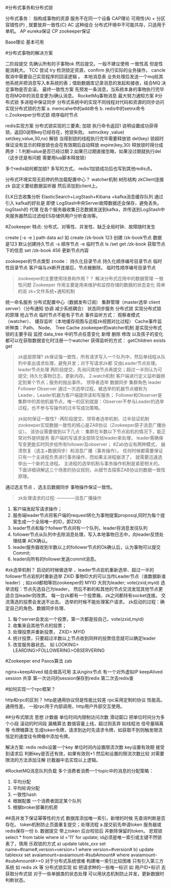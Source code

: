 #分布式事务和分布式锁

分布式事务： 指构成事物的资源 服务不在同一个设备 CAP理论
可用性(A) + 分区容错性(P) , 就要放弃一致性(C) AC 这种组合 分布式环境中不可能共存，只适用于单机。 AP eureka保证 CP zookeeper保证

Base理论 基本可用

#分布式事物的解决方案

二阶段提交 先确认所有的子事物ok 然后提交。一般不建议使用 一致性高 但是性能消耗大。
TCC 尝试 try 检测锁定资源，confirm 执行实际的业务操作， cancle 取消中需要自己实现程序的回滚逻辑 。
本地消息表 业务处理后发送一个mq给其他系统并把消息写入本系统的表；借助数据库记录消息的发起和接收，结合MQ 决定事物是否会滚。
最终一致性方案 先预发一条消息，当系统本身的事物执行完毕在将MQ中的消息变更为i确认消息。 RocketMq事物消息
最大努力通知方案
#分布式锁 多进程中保证同步 分布式系统中的实现不同线程对代码和资源的同步访问 
实现分布式锁的方案 a. memcahe中的add命令 b. redis中的setnx命令 c.Zookeeper分布式锁 顺序临时节点

redis实现方案 分布式锁实现的三要素; 
加锁 执行命令返回1 说明设置成功获得锁，返回0说明key已经存在，抢锁失败。 setnx(key ,value)
set(key,value,30,nx) 解锁 当得到锁的线程执行完毕需要释放锁 del(key) 锁超时 保证没有显示的释放锁也会在有效期后自动释放 expire(key,30) 
释放锁时得分成两步：1.判断value是否已经过期 2.如果已过期直接忽略，如果没过期就执行del（这步还是有问题 需要用lua脚本释放锁）

多个redis如何都加锁? 多写的方式， redis1加锁成功后也写到其他redis点。

分布式环境实现无启停的热加载配置中心？ watcher机制 树形结构 zkClient连接zk 自定义要给数据监听器 然后添加到client上。

ELK日志收集分析 ElasticSearch+LogStash+Kibana +kafka消息缓存队列 
通过引入 kafka的好处是 即使 LogStash中央Server故障数据还会保存，避免丢失。
 logStash的 代理 在各个服务器收集日志数据发送到kafka，并传送到LogStash中央服务器然后过滤给ES存储供用户分析查询等。

#Zookeeper
特点: 分布式、对等性、并发性、缺乏全局时钟、故障随时发生


create [-s -e ] path data acl 如 create /zk-book 123 创建 /zk-book节点 数据是123 默认创建持久节点 -s 顺序节点 -e 临时节点 ls /set
get /zk-book 获取节点下的信息 set /zk-book 456 更新节点内容


zookeeper的节点类型 znode： 
持久化目录节点 
持久化顺序编号目录节点 
临时性目录节点 客户端与zk断开连接后，节点被删除。
临时性顺序编号目录节点
>zookeeper的主要使用场景和作用？？ 
解决分布式应用中的数据管理 一致性问题 Zookeeper 作用主要是用来维护和监控存储的数据的状态变化 简单的说 zk=文件系统+通知机制

统一命名服务
分布式配置中心（数据发布订阅）
集群管理（master选举 client server）（分布通知 协调 减少系统耦合）
状态同步服务
分布式锁 实现分布式锁 的原理 抢占节点 临时节点不能有子节点
事件监听方式： 观察者模式（watcher）、 缓存监听（本地缓存视图与远程zk视图对比过程）
 Cache事件监听种类：Path、 Node、 Tree Cache 
 zookeeper的watcher机制 是实现分布式锁的主要手段 监控 data_tree 中的节点任意变化 
 新增 删除 修改 以及孩子的变化都可以在获取数据变化时注册一个watcher 获得监听的方式： 
 getChildren exists get

>zk底层原理?
zk保证强一致性，所有请求写入一个队列中，然后单线程从队列中拿出请求处理，避免并发；对于写请求zk都 交由Leader节点处理。 
leader节点处理 两阶段提交，先询问其他节点再提交；超过一半则认为可提交; 持久化事物日志，更新内存。
 2.watch机制 客户端进行定义监听器绑定到某个节点；服务的抛出事件。
领导者选举 数据同步
集群角色 leader Follower Observer 通过一次选举过程，被选举的机器节点被称为Leader，Leader机器为客户端提供读和写服务； 
Follower和Observer是集群中的其他机器节点，唯一的区别就是：Observer不参与Leader的选举过程，也不参与写操作的过半写成功策略。


>zk如何保证一致性? -两阶段提交、领导者选举机制、过半验证机制 zookeeper实现数据一致性的核心是ZAB协议（Zookeeper原子消息广播协议）。
该协议需要做到以下几点： 
集群在半数以下节点宕机的情况下，能正常对外提供服务 客户端的写请求全部转交给leader来处理，
leader需确保写变更能实时同步给所有follower及observer； 
#Zab协议有两种模式， 崩溃恢复（选主+数据同步）和消息广播（事务操作）。
任何时候都需要保证只有一个主进程负责进行事务操作，而如果主进程崩溃了， 就需要迅速选举出一个新的主进程。 
主进程的选举机制与事务操作机制是紧密相关的。下面详细讲解这三个场景的协议规则，从细节去探索ZAB协议的数据一致性原理。

通过选主节点 、选主后数据同步 事物操作保证一致性。

>zk处理请求的过程: ————消息广播操作
1. 客户端发起写请求操作；
2. 服务端leader节点将客户端的request转化为事物提案proposql,同时为每个提案生成一个全局唯一的ID，即ZXID
3. leader节点和每个follwer节点间有一个队列，leader将消息发往队列
4. follower节点从队列中去除消息处理，写入本地事物日志中，向leader反馈处理结果 ACK确认。
5. leader服务器收到半数以上的follower节点的Ok确认后，认为事物可以提交Commit;
6. leader向所有的follower发送commit消息。

#zk选举机制？ 
启动的时候做选举 、leader节点宕机重新选举、超过一半的follower节点宕机时重新选举 
ZXID 事物ID大的可以当作Leader节点（谁数据新谁leader）; 
如zxid都相等则zookeeper的 MYID 大则为leader; vote(zxid,myid) 
选举流程：节点先选自己为leader，
然后不断的和其他的节点交流发现其他节点更适合当leader则改票。 每一台zk都有一个投票箱，zk之间都持有socket连接。
交流落选的投票会发送不出去。 选举的时候不能处理客户请求。 zk启动的过程：确定自己的角色、数据同步处理、

1. 每个server会发出一个投票，第一次都是投自己，vote(zxid,myid)
2. 收集来自其他节点的投票；
3. 处理投票并重新投票， ZXID>   MYID
4. 统计投票，只要超过半数以上节点收到同样的投票信息就可以确定leader
5. 改变服务器状态。 如 LOOKING> LEARDING>FOLLOWERING>OBSERVERING


#Zookeeper end
Paxos算法 zab

nginx+keepAlived 结合做高可用 
主从nginx节点 有一个对外虚拟IP keepAlived session 共享 第一次访问的session保存到redis 第二次去redis查

#如何实现一个rpc框架？

http和rpc的区别？
http是通用协议但是性能比较差
rpc采用定制的协议 性能高。 通用性差。
一般rpc用于内部调用，http用户外部交互使用。


##分布式限流
思想 
计数器 单位时间内限制访问次数 
滑动窗口 把单位时间分为多个小段 滚动的时间段 
漏桶算法 数值容量上线，超过则丢弃 如线程池 信号量隔离等 
令牌桶算法 生成token令牌，请求到达时先请求令牌，如获取不到则触发限流  恒定的速度往令牌桶中添加令牌。

解决方案: redis redis设置一个key 单位时间内设置限流次数 key设置有效期 
接受到请求后 判断key是否还有效，如果有效则+1 然后和设置的限流次数比较
对需要限流的方法添加注解 拦截器中去实现以上逻辑。


#RocketMQ消息队列负载
多个消费者消费一个topic中的消息的分配策略：
1. 平均分配
2. 平均轮询分配
3. 一致性hash
4. 根据配置 一个消费者固定某个队列
5. 根据broker部署的机房

##高并发下保证幂等性的方式
数据库添加唯一索引，新增的时候 先查询判断是否存在。
token机制防止页面重复提交；处理流程 a.提交前先申请token 服务器或redis保存一份 b. 数据提交 带上token 后台校验后 并删除保留的token。
悲观锁 select * from table where id ='11' for update; id必须是唯一索引或主键不然锁表了，慎用
乐观锁的方式 
a) update table_xxx set name=#name#,version=version+1 where version=#version# 
b) update tablexxx set avaiamount=avaiamount-#subAmount# where avaiamount-#subAmount#>=0
对于分布式系统很难 构建唯一索引比较困难 只有引入第三方系统 
如 redis zk 等 分布式锁实现 如 把请求种的一些唯一标识 如 用户ID+标识 去获取分布式锁
对于一些单据类的状态处理 可以用状态机制防止并发，更新数据时判断状态。







